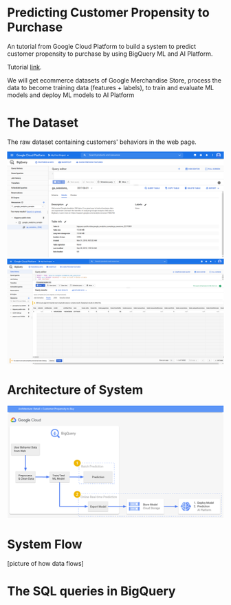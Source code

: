 # Predicting Customer Propensity to Purchase
An tutorial from Google Cloud Platform to build a system to predict customer propensity to purchase by using BigQuery ML and AI Platform.

Tutorial [link](https://cloud.google.com/architecture/predicting-customer-propensity-to-buy).

We will get ecommerce datasets of Google Merchandise Store, process the data to become training data (features + labels), to train and evaluate ML models and deploy ML models to AI Platform

# The Dataset

The raw dataset containing customers' behaviors in the web page.  

<img src="img\bq-01-raw-dataset-1-labels.png" style="zoom:50%;" />
<img src="img\bq-01-raw-dataset-2-features.png" style="zoom:50%;" />

# Architecture of System

<img src="img\system-diagram-2.png" style="zoom:50%;" />

# System Flow

[picture of how data flows]



# The SQL queries in BigQuery
